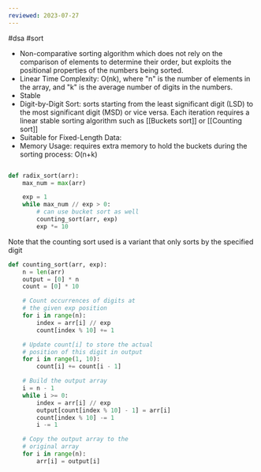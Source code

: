 ```yaml
---
reviewed: 2023-07-27
---
```


#dsa #sort

- Non-comparative sorting algorithm which does not rely on the comparison of elements to determine their order, but exploits the positional properties of the numbers being sorted.
- Linear Time Complexity: O(nk), where "n" is the number of elements in the array, and "k" is the average number of digits in the numbers.
- Stable
- Digit-by-Digit Sort: sorts starting from the least significant digit (LSD) to the most significant digit (MSD) or vice versa. Each iteration requires a linear stable sorting algorithm such as [[Buckets sort]] or [[Counting sort]]
- Suitable for Fixed-Length Data:
- Memory Usage: requires extra memory to hold the buckets during the sorting process: O(n+k)

```python

def radix_sort(arr):
    max_num = max(arr)

    exp = 1
    while max_num // exp > 0:
        # can use bucket sort as well
        counting_sort(arr, exp)
        exp *= 10
```

Note that the counting sort used is a variant that only sorts by the specified digit

```python
def counting_sort(arr, exp):
    n = len(arr)
    output = [0] * n
    count = [0] * 10

    # Count occurrences of digits at
    # the given exp position
    for i in range(n):
        index = arr[i] // exp
        count[index % 10] += 1

    # Update count[i] to store the actual
    # position of this digit in output
    for i in range(1, 10):
        count[i] += count[i - 1]

    # Build the output array
    i = n - 1
    while i >= 0:
        index = arr[i] // exp
        output[count[index % 10] - 1] = arr[i]
        count[index % 10] -= 1
        i -= 1

    # Copy the output array to the
    # original array
    for i in range(n):
        arr[i] = output[i]

```
